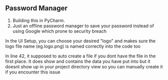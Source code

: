 ## Password Manager
1. Building this in PyCharm.
2. Just an offline password manager to save your password instead of using Google which prone to security breach


In the UI Setup, you can choose your desired "logo" and makes sure the logo file name (eg.logo.png) is named correctly into the code too

In line 42, it supposed to auto create a file if you dont have the file in the first place. It does show and contains the data you have put into but it doesnt show up in your project directory view so you can manually create it if you encounter this issue

